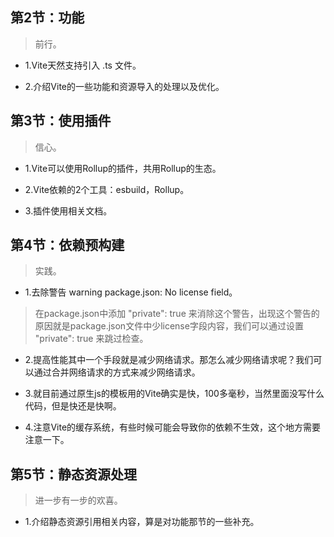 ## 第2节：功能

>前行。

- 1.Vite天然支持引入 .ts 文件。

- 2.介绍Vite的一些功能和资源导入的处理以及优化。

## 第3节：使用插件

>信心。

- 1.Vite可以使用Rollup的插件，共用Rollup的生态。

- 2.Vite依赖的2个工具：esbuild，Rollup。

- 3.插件使用相关文档。

## 第4节：依赖预构建

>实践。

- 1.去除警告 warning package.json: No license field。

>在package.json中添加 "private": true 来消除这个警告，出现这个警告的原因就是package.json文件中少license字段内容，我们可以通过设置 "private": true 来跳过检查。

- 2.提高性能其中一个手段就是减少网络请求。那怎么减少网络请求呢？我们可以通过合并网络请求的方式来减少网络请求。

- 3.就目前通过原生js的模板用的Vite确实是快，100多毫秒，当然里面没写什么代码，但是快还是快啊。

- 4.注意Vite的缓存系统，有些时候可能会导致你的依赖不生效，这个地方需要注意一下。

## 第5节：静态资源处理

>进一步有一步的欢喜。

- 1.介绍静态资源引用相关内容，算是对功能那节的一些补充。
